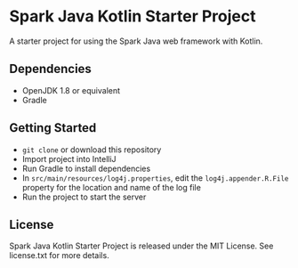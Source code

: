 # Spark Java Kotlin Starter Project

A starter project for using the Spark Java web framework with Kotlin.

## Dependencies

* OpenJDK 1.8 or equivalent
* Gradle

## Getting Started

* `git clone` or download this repository
* Import project into IntelliJ
* Run Gradle to install dependencies
* In `src/main/resources/log4j.properties`, edit the `log4j.appender.R.File` property for the location and name of the log file
* Run the project to start the server

## License

Spark Java Kotlin Starter Project is released under the MIT License. See license.txt for more details.